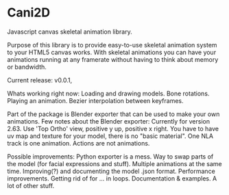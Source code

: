 Cani2D
======

Javascript canvas skeletal animation library.

Purpose of this library is to provide easy-to-use skeletal animation system to your HTML5 canvas works.
With skeletal animations you can have your animations running at any framerate without having to think about memory or bandwidth.

Current release: v0.0.1, 

Whats working right now:
	Loading and drawing models.
	Bone rotations.
	Playing an animation.
	Bezier interpolation between keyframes.

Part of the package is Blender exporter that can be used to make your own animations. 
Few notes about the Blender exporter:
	Currently for version 2.63.
	Use 'Top Ortho' view, positive y up, positive x right.
	You have to have uv map and texture for your model, there is no "basic material".
	One NLA track is one animation. Actions are not animations.

Possible improvements:
	Python exporter is a mess.
	Way to swap parts of the model (for facial expressions and stuff).
	Multiple animations at the same time.
	Improving(?) and documenting the model .json format.
	Performance improvements.
	Getting rid of for ... in loops.
	Documentation & examples.
	A lot of other stuff.

